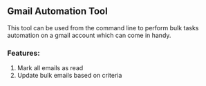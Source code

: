 ## Gmail Automation Tool

This tool can be used from the command line to perform bulk tasks automation on a gmail account which can come in handy.

### Features:
1. Mark all emails as read
2. Update bulk emails based on criteria
